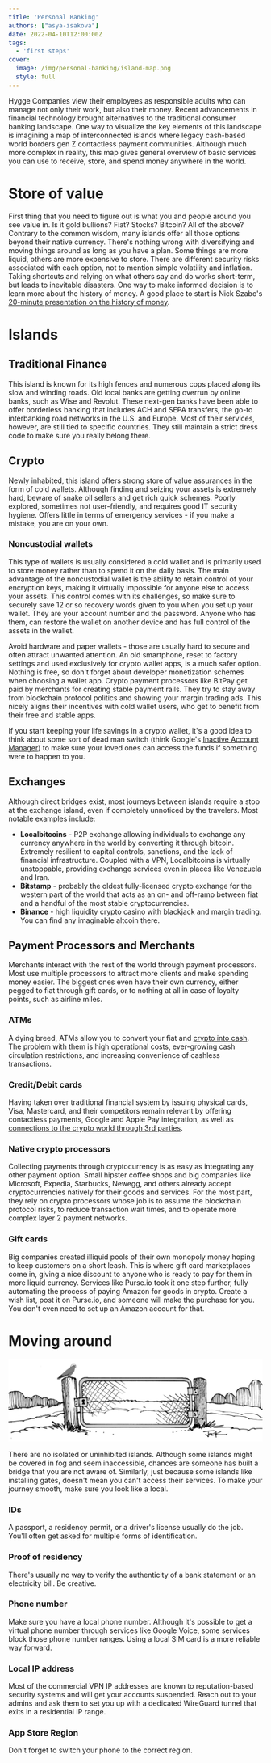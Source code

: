 ```yaml
---
title: 'Personal Banking'
authors: ["asya-isakova"]
date: 2022-04-10T12:00:00Z
tags:
  - 'first steps'
cover:
  image: /img/personal-banking/island-map.png
  style: full
---
```


Hygge Companies view their employees as responsible adults who can manage not only their work, but also their money. Recent advancements in financial technology brought alternatives to the traditional consumer banking landscape. One way to visualize the key elements of this landscape is imagining a map of interconnected islands where legacy cash-based world borders gen Z contactless payment communities. Although much more complex in reality, this map gives general overview of basic services you can use to receive, store, and spend money anywhere in the world.

# Store of value

First thing that you need to figure out is what you and people around you see value in. Is it gold bullions? Fiat? Stocks? Bitcoin? All of the above? Contrary to the common wisdom, many islands offer all those options beyond their native currency. There's nothing wrong with diversifying and moving things around as long as you have a plan. Some things are more liquid, others are more expensive to store. There are different security risks associated with each option, not to mention simple volatility and inflation. Taking shortcuts and relying on what others say and do works short-term, but leads to inevitable disasters. One way to make informed decision is to learn more about the history of money. A good place to start is Nick Szabo's [20-minute presentation on the history of money](https://www.youtube.com/watch?v=RbvpMsdaQqw).

# Islands

## Traditional Finance

This island is known for its high fences and numerous cops placed along its slow and winding roads. Old local banks are getting overrun by online banks, such as Wise and Revolut. These next-gen banks have been able to offer borderless banking that includes ACH and SEPA transfers, the go-to interbanking road networks in the U.S. and Europe. Most of their services, however, are still tied to specific countries. They still maintain a strict dress code to make sure you really belong there.

## Crypto

Newly inhabited, this island offers strong store of value assurances in the form of cold wallets. Although finding and seizing your assets is extremely hard, beware of snake oil sellers and get rich quick schemes. Poorly explored, sometimes not user-friendly, and requires good IT security hygiene. Offers little in terms of emergency services - if you make a mistake, you are on your own.

### Noncustodial wallets

This type of wallets is usually considered a cold wallet and is primarily used to store money rather than to spend it on the daily basis. The main advantage of the noncustodial wallet is the ability to retain control of your encryption keys, making it virtually impossible for anyone else to access your assets. This control comes with its challenges, so make sure to securely save 12 or so recovery words given to you when you set up your wallet. They are your account number and the password. Anyone who has them, can restore the wallet on another device and has full control of the assets in the wallet. 

Avoid hardware and paper wallets - those are usually hard to secure and often attract unwanted attention. An old smartphone, reset to factory settings and used exclusively for crypto wallet apps, is a much safer option. Nothing is free, so don't forget about developer monetization schemes when choosing a wallet app. Crypto payment processors like BitPay get paid by merchants for creating stable payment rails. They try to stay away from blockchain protocol politics and showing your margin trading ads. This nicely aligns their incentives with cold wallet users, who get to benefit from their free and stable apps.

If you start keeping your life savings in a crypto wallet, it's a good idea to think about some sort of dead man switch (think Google's [Inactive Account Manager](https://support.google.com/accounts/answer/3036546?hl=en)) to make sure your loved ones can access the funds if something were to happen to you.

## Exchanges

Although direct bridges exist, most journeys between islands require a stop at the exchange island, even if completely unnoticed by the travelers. Most notable examples include:
- **Localbitcoins** - P2P exchange allowing individuals to exchange any currency anywhere in the world by converting it through bitcoin. Extremely resilient to capital controls, sanctions, and the lack of financial infrastructure. Coupled with a VPN, Localbitcoins is virtually unstoppable, providing exchange services even in places like Venezuela and Iran.
- **Bitstamp** - probably the oldest fully-licensed crypto exchange for the western part of the world that acts as an on- and off-ramp between fiat and a handful of the most stable cryptocurrencies.
- **Binance** - high liquidity crypto casino with blackjack and margin trading. You can find any imaginable altcoin there.

## Payment Processors and Merchants

Merchants interact with the rest of the world through payment processors. Most use multiple processors to attract more clients and make spending money easier. The biggest ones even have their own currency, either pegged to fiat through gift cards, or to nothing at all in case of loyalty points, such as airline miles.

### ATMs
A dying breed, ATMs allow you to convert your fiat and [crypto into cash](https://coinatmradar.com/). The problem with them is high operational costs, ever-growing cash circulation restrictions, and increasing convenience of cashless transactions.

### Credit/Debit cards
Having taken over traditional financial system by issuing physical cards, Visa, Mastercard, and their competitors remain relevant by offering contactless payments, Google and Apple Pay integration, as well as [connections to the crypto world through 3rd parties](https://bitpay.com/card/).

### Native crypto processors
Collecting payments through cryptocurrency is as easy as integrating any other payment option. Small hipster coffee shops and big companies like Microsoft, Expedia, Starbucks, Newegg, and others already accept cryptocurrencies natively for their goods and services. For the most part, they rely on crypto processors whose job is to assume the blockchain protocol risks, to reduce transaction wait times, and to operate more complex layer 2 payment networks.

### Gift cards
Big companies created illiquid pools of their own monopoly money hoping to keep customers on a short leash. This is where gift card marketplaces come in, giving a nice discount to anyone who is ready to pay for them in more liquid currency. Services like Purse.io took it one step further, fully automating the process of paying Amazon for goods in crypto. Create a wish list, post it on Purse.io, and someone will make the purchase for you. You don't even need to set up an Amazon account for that.

# Moving around

![gate](/img/personal-banking/gate.jpg)

There are no isolated or uninhibited islands. Although some islands might be covered in fog and seem inaccessible, chances are someone has built a bridge that you are not aware of. Similarly, just because some islands like installing gates, doesn't mean you can't access their services. To make your journey smooth, make sure you look like a local.

### IDs
A passport, a residency permit, or a driver's license usually do the job. You'll often get asked for multiple forms of identification.

### Proof of residency
There's usually no way to verify the authenticity of a bank statement or an electricity bill. Be creative.

### Phone number
Make sure you have a local phone number. Although it's possible to get a virtual phone number through services like Google Voice, some services block those phone number ranges. Using a local SIM card is a more reliable way forward.

### Local IP address
Most of the commercial VPN IP addresses are known to reputation-based security systems and will get your accounts suspended. Reach out to your admins and ask them to set you up with a dedicated WireGuard tunnel that exits in a residential IP range.

### App Store Region
Don't forget to switch your phone to the correct region.
